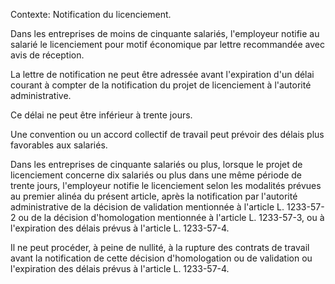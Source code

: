 Contexte: Notification du licenciement.

Dans les entreprises de moins de cinquante salariés, l'employeur notifie au salarié le licenciement pour motif économique par lettre recommandée avec avis de réception.

La lettre de notification ne peut être adressée avant l'expiration d'un délai courant à compter de la notification du projet de licenciement à l'autorité administrative.

Ce délai ne peut être inférieur à trente jours.

Une convention ou un accord collectif de travail peut prévoir des délais plus favorables aux salariés.

Dans les entreprises de cinquante salariés ou plus, lorsque le projet de licenciement concerne dix salariés ou plus dans une même période de trente jours, l'employeur notifie le licenciement selon les modalités prévues au premier alinéa du présent article, après la notification par l'autorité administrative de la décision de validation mentionnée à l'article L. 1233-57-2 ou de la décision d'homologation mentionnée à l'article L. 1233-57-3, ou à l'expiration des délais prévus à l'article L. 1233-57-4.

Il ne peut procéder, à peine de nullité, à la rupture des contrats de travail avant la notification de cette décision d'homologation ou de validation ou l'expiration des délais prévus à l'article L. 1233-57-4.